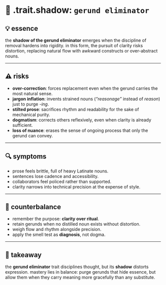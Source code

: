 # 🧩 .trait.shadow: `gerund eliminator`

## 💡 essence
the **shadow of the gerund eliminator** emerges when the discipline of removal hardens into rigidity. in this form, the pursuit of clarity risks distortion, replacing natural flow with awkward constructs or over-abstract nouns.

---

## ⚠️ risks
- **over-correction**: forces replacement even when the gerund carries the most natural sense.
- **jargon inflation**: invents strained nouns (*“reasonage”* instead of *reason*) just to purge *-ing*.
- **stilted prose**: sacrifices rhythm and readability for the sake of mechanical purity.
- **dogmatism**: corrects others reflexively, even when clarity is already sufficient.
- **loss of nuance**: erases the sense of ongoing process that only the gerund can convey.

---

## 🔍 symptoms
- prose feels brittle, full of heavy Latinate nouns.
- sentences lose cadence and accessibility.
- collaborators feel policed rather than supported.
- clarity narrows into technical precision at the expense of style.

---

## 🌱 counterbalance
- remember the purpose: **clarity over ritual**.
- retain gerunds when no distilled noun exists without distortion.
- weigh flow and rhythm alongside precision.
- apply the smell test as **diagnosis**, not dogma.

---

## 📌 takeaway
the **gerund eliminator** trait disciplines thought, but its **shadow** distorts expression. mastery lies in balance: purge gerunds that hide essence, but allow them when they carry meaning more gracefully than any substitute.
